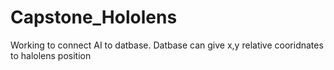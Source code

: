# Capstone_Hololens
 Working to connect AI to datbase. Datbase can give x,y relative cooridnates to halolens position
